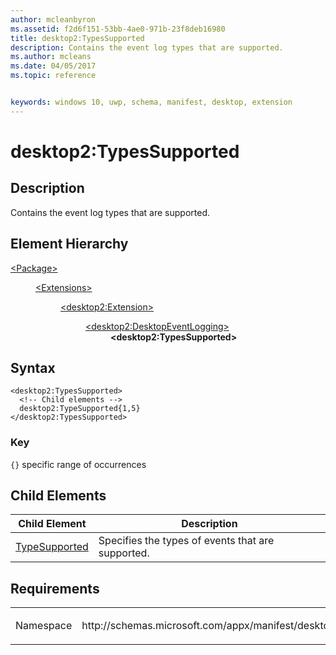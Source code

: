 ```yaml
---
author: mcleanbyron
ms.assetid: f2d6f151-53bb-4ae0-971b-23f8deb16980
title: desktop2:TypesSupported
description: Contains the event log types that are supported.
ms.author: mcleans
ms.date: 04/05/2017
ms.topic: reference


keywords: windows 10, uwp, schema, manifest, desktop, extension 
---
```


# desktop2:TypesSupported


## Description
Contains the event log types that are supported.

## Element Hierarchy
<dl>
<dt><a href="element-package.md">&lt;Package&gt;</a></dt>
<dd>
<dl>
<dt><a href="element-extensions.md">&lt;Extensions&gt;</a></dt>
<dd>
<dl>
<dt><a href="element-desktop2-package-extension.md">&lt;desktop2:Extension&gt;</a></dt>
<dd>
<dl>
<dt><a href="element-desktop2-DesktopEventLogging.md">&lt;desktop2:DesktopEventLogging&gt;</a></dt>
<dd><b>&lt;desktop2:TypesSupported&gt;</b></dd>
</dl>
</dd>
</dl>
</dd>
</dl>
</dd>
</dl>


## Syntax
```syntax
<desktop2:TypesSupported>
  <!-- Child elements -->
  desktop2:TypeSupported{1,5} 
</desktop2:TypesSupported>
```

### Key
`{}` specific range of occurrences

## Child Elements
| Child Element | Description |
|---------------|-------------|
| [TypeSupported](element-desktop2-typesupported.md) | Specifies the types of events that are supported. |

## Requirements

<table>
<colgroup>
<col width="50%" />
<col width="50%" />
</colgroup>
<tbody>
<tr class="odd">
<td><p>Namespace</p></td>
<td><p>http://schemas.microsoft.com/appx/manifest/desktop/windows10/2</p></td>
</tr>
</tbody>
</table>